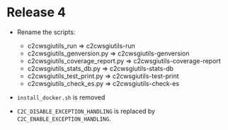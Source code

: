 Release 4
=========

* Rename the scripts:
  * c2cwsgiutils_run => c2cwsgiutils-run
  * c2cwsgiutils_genversion.py => c2cwsgiutils-genversion
  * c2cwsgiutils_coverage_report.py => c2cwsgiutils-coverage-report
  * c2cwsgiutils_stats_db.py => c2cwsgiutils-stats-db
  * c2cwsgiutils_test_print.py => c2cwsgiutils-test-print
  * c2cwsgiutils_check_es.py => c2cwsgiutils-check-es

* `install_docker.sh` is removed

* ``C2C_DISABLE_EXCEPTION_HANDLING`` is replaced by ``C2C_ENABLE_EXCEPTION_HANDLING``.
